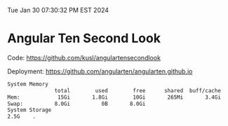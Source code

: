 Tue Jan 30 07:30:32 PM EST 2024

# Angular Ten Second Look

Code: https://github.com/kusl/angulartensecondlook

Deployment: https://github.com/angularten/angularten.github.io

```bash
System Memory
               total        used        free      shared  buff/cache   available
Mem:            15Gi       1.8Gi        10Gi       265Mi       3.4Gi        13Gi
Swap:          8.0Gi          0B       8.0Gi
System Storage
2.5G	.
```
